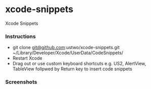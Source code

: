 xcode-snippets
==============

Xcode Snippets

### Instructions

- git clone git@github.com:ustwo/xcode-snippets.git ~/Library/Developer/Xcode/UserData/CodeSnippets/
- Restart Xcode 
- Drag out or use custom keyboard shortcuts e.g. US2, AlertView, TableView follpwed by Return key to insert code snippets

### Screenshots

